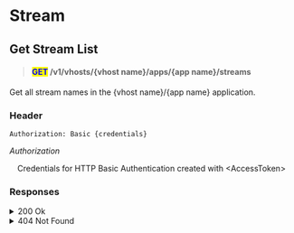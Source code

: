 # Stream

## Get Stream List

> #### <mark style="color:blue;">**GET**</mark> /v1/vhosts/{vhost name}/apps/{app name}/streams

Get all stream names in the {vhost name}/{app name} application.&#x20;

### **Header**

```
Authorization: Basic {credentials}
```

_Authorization_

 Credentials for HTTP Basic Authentication created with \<AccessToken>

### Responses

<details>

<summary>200 Ok</summary>

The request has succeeded

**Header**

```
Content-Type: application/json
```

**Body**

<pre class="language-json"><code class="lang-json">{
<strong>    "statusCode": 200,
</strong>    "message": "OK",
    "response": [
        "stream",
        "stream2"
    ]
}
</code></pre>

_statusCode_

 Same as HTTP Status Code

_message_

 A human-readable description of the response code

_response_

 Json array containing a list of stream names

</details>

<details>

<summary>404 Not Found</summary>

The given vhost name or app name could not be found.

**Header**

```json
Content-Type: application/json
```

**Body**

```json
{
    "statusCode": 404,
    "message": "Could not find the application: [default/non-exists] (404)"
}
```

</details>

